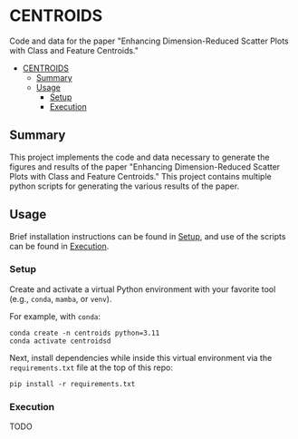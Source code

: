 # CENTROIDS

Code and data for the paper "Enhancing Dimension-Reduced Scatter Plots with Class and Feature Centroids."

- [CENTROIDS](#centroids)
  - [Summary](#summary)
  - [Usage](#usage)
    - [Setup](#setup)
    - [Execution](#execution)

## Summary

This project implements the code and data necessary to generate the figures and results of the paper "Enhancing Dimension-Reduced Scatter Plots with Class and Feature Centroids."
This project contains multiple python scripts for generating the various results of the paper.

## Usage

Brief installation instructions can be found in [Setup](#setup), and use of the scripts can be found in [Execution](#execution).

### Setup

Create and activate a virtual Python environment with your favorite tool (e.g., `conda`, `mamba`, or `venv`).

For example, with `conda`:

```shell
conda create -n centroids python=3.11
conda activate centroidsd
```

Next, install dependencies while inside this virtual environment via the `requirements.txt` file at the top of this repo:

```shell
pip install -r requirements.txt
```

### Execution

TODO
